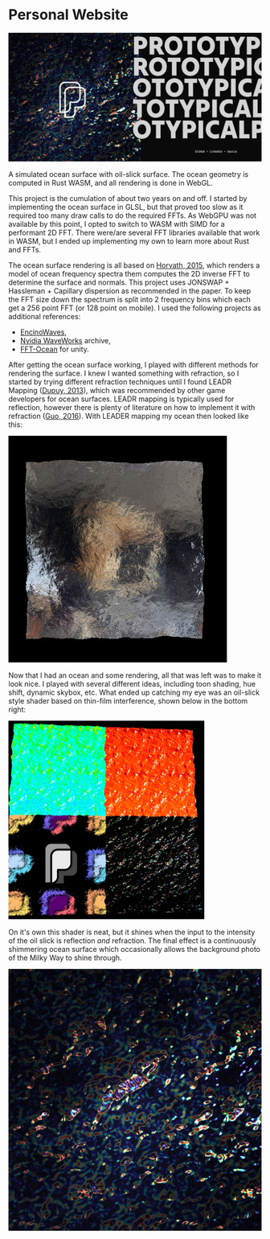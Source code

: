 # Personal Website

![A screenshot of my personal website. The website frame is split in half, the left half shows a simulated oil slick ocean with a P logo in the middle and the right half reads PROTOTYPICALPRO.](readme/landing.png)

A simulated ocean surface with oil-slick surface. The ocean geometry is computed in Rust WASM, and all rendering is done in WebGL.

This project is the cumulation of about two years on and off. I started by implementing the ocean surface in GLSL, but that proved too slow as it required too many draw calls to do the required FFTs. As WebGPU was not available by this point, I opted to switch to WASM with SIMD for a performant 2D FFT. There were/are several FFT libraries available that work in WASM, but I ended up implementing my own to learn more about Rust and FFTs.

The ocean surface rendering is all based on [Horvath, 2015](https://dl.acm.org/doi/10.1145/2791261.2791267), which renders a model of ocean frequency spectra them computes the 2D inverse FFT to determine the surface and normals. This project uses JONSWAP + Hassleman + Capillary dispersion as recommended in the paper. To keep the FFT size down the spectrum is split into 2 frequency bins which each get a 256 point FFT (or 128 point on mobile). I used the following projects as additional references:

- [EncinoWaves](https://github.com/blackencino/EncinoWaves),
- [Nvidia WaveWorks](https://github.com/NVIDIAGameWorks/WaveWorks_Archive) archive,
- [FFT-Ocean](https://github.com/gasgiant/FFT-Ocean) for unity.

After getting the ocean surface working, I played with different methods for rendering the surface. I knew I wanted something with refraction, so I started by trying different refraction techniques until I found LEADR Mapping ([Dupuy, 2013](https://dl.acm.org/doi/10.1145/2508363.2508422)), which was recommended by other game developers for ocean surfaces. LEADR mapping is typically used for reflection, however there is plenty of literature on how to implement it with refraction ([Guo, 2016](https://dl.acm.org/doi/abs/10.1007/s00371-015-1141-8)). With LEADER mapping my ocean then looked like this:

![My first working ocean surface, with a simple refraction algorithm showing the cat underneath the waves.](readme/basicsurface.png)

Now that I had an ocean and some rendering, all that was left was to make it look nice. I played with several different ideas, including toon shading, hue shift, dynamic skybox, etc. What ended up catching my eye was an oil-slick style shader based on thin-film interference, shown below in the bottom right:

![4 Rendering Ideas for Waves. Clockwise from top left: hue shift, toon shader, oil slick, LEADR mapping](readme/wavesnew.png)

On it's own this shader is neat, but it shines when the input to the intensity of the oil slick is reflection _and_ refraction. The final effect is a continuously shimmering ocean surface which occasionally allows the background photo of the Milky Way to shine through.

![The final ocean surface, showing shimmering blue waves](readme/waves.png)
